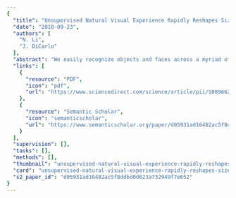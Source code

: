 ```yaml
---
{
  "title": "Unsupervised Natural Visual Experience Rapidly Reshapes Size-Invariant Object Representation in Inferior Temporal Cortex",
  "date": "2010-09-23",
  "authors": [
    "N. Li",
    "J. DiCarlo"
  ],
  "abstract": "We easily recognize objects and faces across a myriad of retinal images produced by each object. One hypothesis is that this tolerance (a.k.a. \"invariance\") is learned by relying on the fact that object identities are temporally stable. While we previously found neuronal evidence supporting this idea at the top of the nonhuman primate ventral visual stream (inferior temporal cortex, or IT), we here test if this is a general tolerance learning mechanism. First, we found that the same type of unsupervised experience that reshaped IT position tolerance also predictably reshaped IT size tolerance, and the magnitude of reshaping was quantitatively similar. Second, this tolerance reshaping can be induced under naturally occurring dynamic visual experience, even without eye movements. Third, unsupervised temporal contiguous experience can build new neuronal tolerance. These results suggest that the ventral visual stream uses a general unsupervised tolerance learning algorithm to build its invariant object representation.",
  "links": [
    {
      "resource": "PDF",
      "icon": "pdf",
      "url": "https://www.sciencedirect.com/science/article/pii/S0896627310006392"
    },
    {
      "resource": "Semantic Scholar",
      "icon": "semanticscholar",
      "url": "https://www.semanticscholar.org/paper/d05931ad16482ac5f8ddbd0d623a732949f7e652"
    }
  ],
  "supervision": [],
  "tasks": [],
  "methods": [],
  "thumbnail": "unsupervised-natural-visual-experience-rapidly-reshapes-size-invariant-object-representation-in-inferior-temporal-cortex-thumb.jpg",
  "card": "unsupervised-natural-visual-experience-rapidly-reshapes-size-invariant-object-representation-in-inferior-temporal-cortex-card.jpg",
  "s2_paper_id": "d05931ad16482ac5f8ddbd0d623a732949f7e652"
}
---
```


